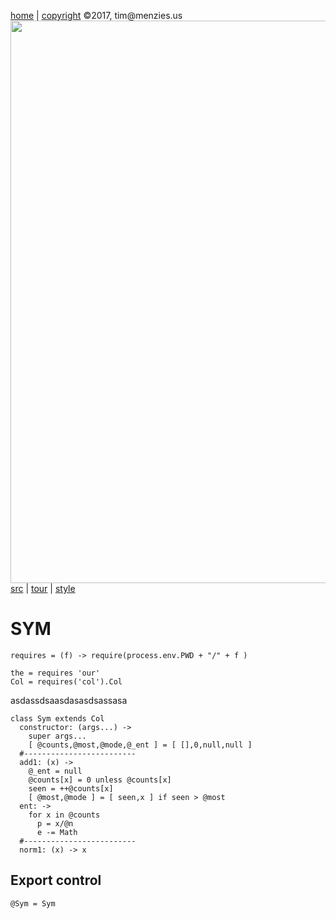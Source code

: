 [home](http://tiny.cc/koff) |
[copyright](https://github.com/koffee/script/blob/master/LICENSE.md) &copy;2017, tim&commat;menzies.us<br>
[<img width=900 src=https://raw.githubusercontent.com/koffee/script/master/img/head.jpg>](http://tiny.cc/koff)<br>
[src](https://github.com/koffee/script/tree/master/lib) |
[tour](https://github.com/koffee/script/blob/master/docs/TOUR.md) |
[style](https://github.com/koffee/script/blob/master/docs/STYLE.md) 

# SYM 

    requires = (f) -> require(process.env.PWD + "/" + f )

    the = requires 'our'
    Col = requires('col').Col

asdassdsaasdasasdsassasa

    class Sym extends Col
      constructor: (args...) ->
        super args...
        [ @counts,@most,@mode,@_ent ] = [ [],0,null,null ]
      #-------------------------
      add1: (x) ->
        @_ent = null
        @counts[x] = 0 unless @counts[x]
        seen = ++@counts[x]
        [ @most,@mode ] = [ seen,x ] if seen > @most
      ent: ->
        for x in @counts
          p = x/@n
          e -= Math
      #-------------------------
      norm1: (x) -> x

## Export control

    @Sym = Sym
